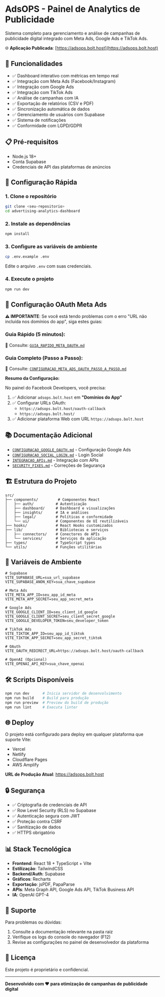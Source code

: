 # AdsOPS - Painel de Analytics de Publicidade

Sistema completo para gerenciamento e análise de campanhas de publicidade digital integrado com Meta Ads, Google Ads e TikTok Ads.

🌐 **Aplicação Publicada**: [https://adsops.bolt.host](https://adsops.bolt.host)

## 🚀 Funcionalidades

- ✅ Dashboard interativo com métricas em tempo real
- ✅ Integração com Meta Ads (Facebook/Instagram)
- ✅ Integração com Google Ads
- ✅ Integração com TikTok Ads
- ✅ Análise de campanhas com IA
- ✅ Exportação de relatórios (CSV e PDF)
- ✅ Sincronização automática de dados
- ✅ Gerenciamento de usuários com Supabase
- ✅ Sistema de notificações
- ✅ Conformidade com LGPD/GDPR

## 📋 Pré-requisitos

- Node.js 18+
- Conta Supabase
- Credenciais de API das plataformas de anúncios

## 🔧 Configuração Rápida

### 1. Clone o repositório
```bash
git clone <seu-repositorio>
cd advertising-analytics-dashboard
```

### 2. Instale as dependências
```bash
npm install
```

### 3. Configure as variáveis de ambiente
```bash
cp .env.example .env
```

Edite o arquivo `.env` com suas credenciais.

### 4. Execute o projeto
```bash
npm run dev
```

## 🔐 Configuração OAuth Meta Ads

**⚠️ IMPORTANTE**: Se você está tendo problemas com o erro "URL não incluída nos domínios do app", siga estes guias:

### Guia Rápido (5 minutos):
📄 Consulte: [`GUIA_RAPIDO_META_OAUTH.md`](./GUIA_RAPIDO_META_OAUTH.md)

### Guia Completo (Passo a Passo):
📄 Consulte: [`CONFIGURACAO_META_ADS_OAUTH_PASSO_A_PASSO.md`](./CONFIGURACAO_META_ADS_OAUTH_PASSO_A_PASSO.md)

**Resumo da Configuração:**

No painel do Facebook Developers, você precisa:
1. ✅ Adicionar `adsops.bolt.host` em **"Domínios do App"**
2. ✅ Configurar URLs OAuth:
   - `https://adsops.bolt.host/oauth-callback`
   - `https://adsops.bolt.host/`
3. ✅ Adicionar plataforma Web com URL `https://adsops.bolt.host`

## 📚 Documentação Adicional

- [`CONFIGURACAO_GOOGLE_OAUTH.md`](./CONFIGURACAO_GOOGLE_OAUTH.md) - Configuração Google Ads
- [`CONFIGURACAO_SOCIAL_LOGIN.md`](./CONFIGURACAO_SOCIAL_LOGIN.md) - Login Social
- [`INTEGRACAO_APIs.md`](./INTEGRACAO_APIs.md) - Integração com APIs
- [`SECURITY_FIXES.md`](./SECURITY_FIXES.md) - Correções de Segurança

## 🏗️ Estrutura do Projeto

```
src/
├── components/         # Componentes React
│   ├── auth/          # Autenticação
│   ├── dashboard/     # Dashboard e visualizações
│   ├── insights/      # IA e análises
│   ├── legal/         # Políticas e conformidade
│   └── ui/            # Componentes de UI reutilizáveis
├── hooks/             # React Hooks customizados
├── lib/               # Bibliotecas e serviços
│   ├── connectors/    # Conectores de APIs
│   └── services/      # Serviços da aplicação
├── types/             # TypeScript types
└── utils/             # Funções utilitárias
```

## 🔑 Variáveis de Ambiente

```env
# Supabase
VITE_SUPABASE_URL=sua_url_supabase
VITE_SUPABASE_ANON_KEY=sua_chave_supabase

# Meta Ads
VITE_META_APP_ID=seu_app_id_meta
VITE_META_APP_SECRET=seu_app_secret_meta

# Google Ads
VITE_GOOGLE_CLIENT_ID=seu_client_id_google
VITE_GOOGLE_CLIENT_SECRET=seu_client_secret_google
VITE_GOOGLE_DEVELOPER_TOKEN=seu_developer_token

# TikTok Ads
VITE_TIKTOK_APP_ID=seu_app_id_tiktok
VITE_TIKTOK_APP_SECRET=seu_app_secret_tiktok

# OAuth
VITE_OAUTH_REDIRECT_URL=https://adsops.bolt.host/oauth-callback

# OpenAI (Opcional)
VITE_OPENAI_API_KEY=sua_chave_openai
```

## 🛠️ Scripts Disponíveis

```bash
npm run dev      # Inicia servidor de desenvolvimento
npm run build    # Build para produção
npm run preview  # Preview do build de produção
npm run lint     # Executa linter
```

## 🌐 Deploy

O projeto está configurado para deploy em qualquer plataforma que suporte Vite:
- Vercel
- Netlify
- Cloudflare Pages
- AWS Amplify

**URL de Produção Atual**: https://adsops.bolt.host

## 🔒 Segurança

- ✅ Criptografia de credenciais de API
- ✅ Row Level Security (RLS) no Supabase
- ✅ Autenticação segura com JWT
- ✅ Proteção contra CSRF
- ✅ Sanitização de dados
- ✅ HTTPS obrigatório

## 📊 Stack Tecnológica

- **Frontend**: React 18 + TypeScript + Vite
- **Estilização**: TailwindCSS
- **Backend/Auth**: Supabase
- **Gráficos**: Recharts
- **Exportação**: jsPDF, PapaParse
- **APIs**: Meta Graph API, Google Ads API, TikTok Business API
- **IA**: OpenAI GPT-4

## 🤝 Suporte

Para problemas ou dúvidas:
1. Consulte a documentação relevante na pasta raiz
2. Verifique os logs do console do navegador (F12)
3. Revise as configurações no painel de desenvolvedor da plataforma

## 📝 Licença

Este projeto é proprietário e confidencial.

---

**Desenvolvido com ❤️ para otimização de campanhas de publicidade digital**
